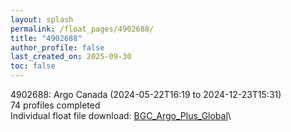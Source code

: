 ```yaml
---
layout: splash
permalink: /float_pages/4902688/
title: "4902688"
author_profile: false
last_created_on: 2025-09-30
toc: false
---
```

 
4902688: Argo Canada (2024-05-22T16:19 to 2024-12-23T15:31)\
74 profiles completed\
Individual float file download: [BGC_Argo_Plus_Global](https://ftp.soest.hawaii.edu/bgc_argo_plus/Individual_Floats/outliers_removed/4902688_Sprof_processed.nc)\
